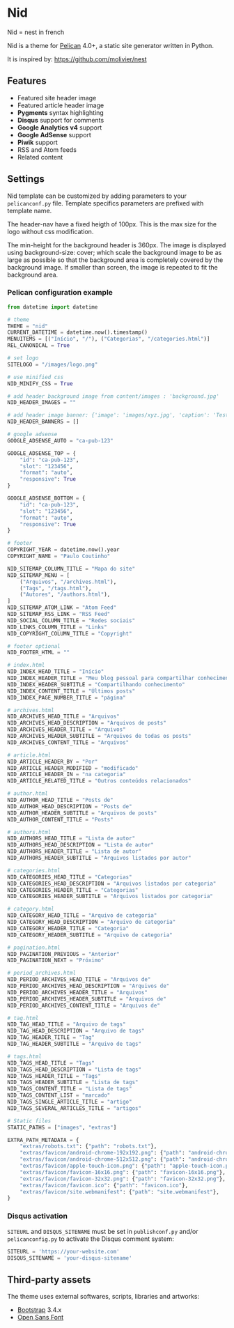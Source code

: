# Nid

Nid = nest in french

Nid is a theme for [Pelican](http://docs.getpelican.com) 4.0+, a static site generator written in Python.

It is inspired by: https://github.com/molivier/nest

## Features

* Featured site header image
* Featured article header image
* **Pygments** syntax highlighting
* **Disqus** support for comments
* **Google Analytics v4** support
* **Google AdSense** support
* **Piwik** support
* RSS and Atom feeds
* Related content

## Settings

Nid template can be customized by adding parameters to your `pelicanconf.py` file. Template specifics parameters are prefixed with template name.

The header-nav have a fixed heigth of 100px. This is the max size for the logo without css modification.

The min-height for the background header is 360px. The image is displayed using background-size: cover; which scale the background image to be as large as possible so that the background area is completely covered by the background image. If smaller than screen, the image is repeated to fit the background area.

### Pelican configuration example

```python
from datetime import datetime

# theme
THEME = "nid"
CURRENT_DATETIME = datetime.now().timestamp()
MENUITEMS = [("Início", "/"), ("Categorias", "/categories.html")]
REL_CANONICAL = True

# set logo
SITELOGO = "/images/logo.png"

# use minified css
NID_MINIFY_CSS = True

# add header background image from content/images : 'background.jpg'
NID_HEADER_IMAGES = ""

# add header image banner: {'image': 'images/xyz.jpg', 'caption': 'Test Banner', 'link': 'https://github.com/paulocoutinhox/nid'}
NID_HEADER_BANNERS = []

# google adsense
GOOGLE_ADSENSE_AUTO = "ca-pub-123"

GOOGLE_ADSENSE_TOP = {
    "id": "ca-pub-123",
    "slot": "123456",
    "format": "auto",
    "responsive": True
}

GOOGLE_ADSENSE_BOTTOM = {
    "id": "ca-pub-123",
    "slot": "123456",
    "format": "auto",
    "responsive": True
}

# footer
COPYRIGHT_YEAR = datetime.now().year
COPYRIGHT_NAME = "Paulo Coutinho"

NID_SITEMAP_COLUMN_TITLE = "Mapa do site"
NID_SITEMAP_MENU = [
    ("Arquivos", "/archives.html"),
    ("Tags", "/tags.html"),
    ("Autores", "/authors.html"),
]
NID_SITEMAP_ATOM_LINK = "Atom Feed"
NID_SITEMAP_RSS_LINK = "RSS Feed"
NID_SOCIAL_COLUMN_TITLE = "Redes sociais"
NID_LINKS_COLUMN_TITLE = "Links"
NID_COPYRIGHT_COLUMN_TITLE = "Copyright"

# footer optional
NID_FOOTER_HTML = ""

# index.html
NID_INDEX_HEAD_TITLE = "Início"
NID_INDEX_HEADER_TITLE = "Meu blog pessoal para compartilhar conhecimento"
NID_INDEX_HEADER_SUBTITLE = "Compartilhando conhecimento"
NID_INDEX_CONTENT_TITLE = "Últimos posts"
NID_INDEX_PAGE_NUMBER_TITLE = "página"

# archives.html
NID_ARCHIVES_HEAD_TITLE = "Arquivos"
NID_ARCHIVES_HEAD_DESCRIPTION = "Arquivos de posts"
NID_ARCHIVES_HEADER_TITLE = "Arquivos"
NID_ARCHIVES_HEADER_SUBTITLE = "Arquivos de todas os posts"
NID_ARCHIVES_CONTENT_TITLE = "Arquivos"

# article.html
NID_ARTICLE_HEADER_BY = "Por"
NID_ARTICLE_HEADER_MODIFIED = "modificado"
NID_ARTICLE_HEADER_IN = "na categoria"
NID_ARTICLE_RELATED_TITLE = "Outros conteúdos relacionados"

# author.html
NID_AUTHOR_HEAD_TITLE = "Posts de"
NID_AUTHOR_HEAD_DESCRIPTION = "Posts de"
NID_AUTHOR_HEADER_SUBTITLE = "Arquivos de posts"
NID_AUTHOR_CONTENT_TITLE = "Posts"

# authors.html
NID_AUTHORS_HEAD_TITLE = "Lista de autor"
NID_AUTHORS_HEAD_DESCRIPTION = "Lista de autor"
NID_AUTHORS_HEADER_TITLE = "Lista de autor"
NID_AUTHORS_HEADER_SUBTITLE = "Arquivos listados por autor"

# categories.html
NID_CATEGORIES_HEAD_TITLE = "Categorias"
NID_CATEGORIES_HEAD_DESCRIPTION = "Arquivos listados por categoria"
NID_CATEGORIES_HEADER_TITLE = "Categorias"
NID_CATEGORIES_HEADER_SUBTITLE = "Arquivos listados por categoria"

# category.html
NID_CATEGORY_HEAD_TITLE = "Arquivo de categoria"
NID_CATEGORY_HEAD_DESCRIPTION = "Arquivo de categoria"
NID_CATEGORY_HEADER_TITLE = "Categoria"
NID_CATEGORY_HEADER_SUBTITLE = "Arquivo de categoria"

# pagination.html
NID_PAGINATION_PREVIOUS = "Anterior"
NID_PAGINATION_NEXT = "Próximo"

# period_archives.html
NID_PERIOD_ARCHIVES_HEAD_TITLE = "Arquivos de"
NID_PERIOD_ARCHIVES_HEAD_DESCRIPTION = "Arquivos de"
NID_PERIOD_ARCHIVES_HEADER_TITLE = "Arquivos"
NID_PERIOD_ARCHIVES_HEADER_SUBTITLE = "Arquivos de"
NID_PERIOD_ARCHIVES_CONTENT_TITLE = "Arquivos de"

# tag.html
NID_TAG_HEAD_TITLE = "Arquivo de tags"
NID_TAG_HEAD_DESCRIPTION = "Arquivo de tags"
NID_TAG_HEADER_TITLE = "Tag"
NID_TAG_HEADER_SUBTITLE = "Arquivo de tags"

# tags.html
NID_TAGS_HEAD_TITLE = "Tags"
NID_TAGS_HEAD_DESCRIPTION = "Lista de tags"
NID_TAGS_HEADER_TITLE = "Tags"
NID_TAGS_HEADER_SUBTITLE = "Lista de tags"
NID_TAGS_CONTENT_TITLE = "Lista de tags"
NID_TAGS_CONTENT_LIST = "marcado"
NID_TAGS_SINGLE_ARTICLE_TITLE = "artigo"
NID_TAGS_SEVERAL_ARTICLES_TITLE = "artigos"

# Static files
STATIC_PATHS = ["images", "extras"]

EXTRA_PATH_METADATA = {
    "extras/robots.txt": {"path": "robots.txt"},
    "extras/favicon/android-chrome-192x192.png": {"path": "android-chrome-192x192.png"},
    "extras/favicon/android-chrome-512x512.png": {"path": "android-chrome-512x512.png"},
    "extras/favicon/apple-touch-icon.png": {"path": "apple-touch-icon.png"},
    "extras/favicon/favicon-16x16.png": {"path": "favicon-16x16.png"},
    "extras/favicon/favicon-32x32.png": {"path": "favicon-32x32.png"},
    "extras/favicon/favicon.ico": {"path": "favicon.ico"},
    "extras/favicon/site.webmanifest": {"path": "site.webmanifest"},
}
```

### Disqus activation

`SITEURL` and `DISQUS_SITENAME` must be set in `publishconf.py` and/or `pelicanconfig.py` to activate the Disqus comment system:

```python
SITEURL = 'https://your-website.com'
DISQUS_SITENAME = 'your-disqus-sitename'
```

## Third-party assets

The theme uses external softwares, scripts, libraries and artworks:

* [Bootstrap](http://getbootstrap.com/) 3.4.x
* [Open Sans Font](http://www.google.com/fonts/specimen/Open+Sans)
